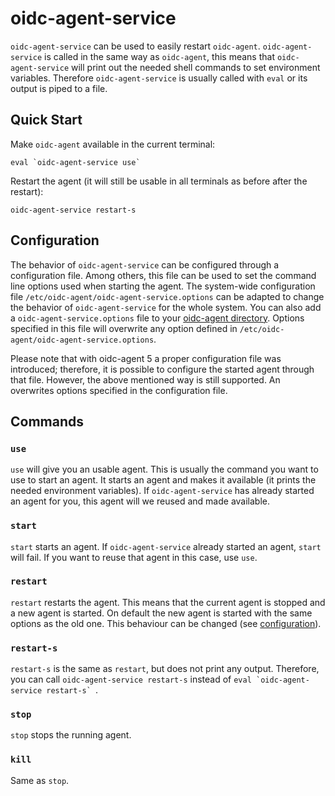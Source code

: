 # oidc-agent-service

`oidc-agent-service` can be used to easily restart `oidc-agent`.
`oidc-agent-service` is called in the same way as `oidc-agent`, this means that
`oidc-agent-service` will print out the needed shell commands to set environment
variables.
Therefore `oidc-agent-service` is usually called with `eval` or its output is
piped to a file.

## Quick Start

Make `oidc-agent` available in the current terminal:

```
eval `oidc-agent-service use`
```

Restart the agent (it will still be usable in all terminals as before after the
restart):

```
oidc-agent-service restart-s
```

## Configuration

The behavior of `oidc-agent-service` can be configured through a configuration
file. Among others, this file can be used to set the command line options used
when starting the agent.
The system-wide configuration file `/etc/oidc-agent/oidc-agent-service.options`
can be adapted to change the behavior of `oidc-agent-service` for the whole system.
You can also add a `oidc-agent-service.options` file to your [oidc-agent
directory](../configuration/directory.md). Options specified in this file will
overwrite any option defined in `/etc/oidc-agent/oidc-agent-service.options`.

Please note that with oidc-agent 5 a proper configuration file was introduced; therefore, it is possible to configure
the started agent through that file. However, the above mentioned way is still supported. An overwrites options
specified in the configuration file.

## Commands

### `use`

`use` will give you an usable agent. This is usually the command you want to use
to start an agent.
It starts an agent and makes it available (it prints the needed environment
variables). If `oidc-agent-service` has already started an agent for you, this
agent will we reused and made available.

### `start`

`start` starts an agent. If `oidc-agent-service` already started an agent,
`start` will fail. If you want to reuse that agent in this case, use `use`.

### `restart`

`restart` restarts the agent. This means that the current agent is stopped and a
new agent is started. On default the new agent is started with the same options
as the old one. This behaviour can be changed (see
[configuration](#configuration)).

### `restart-s`

`restart-s` is the same as `restart`, but does not print any output. Therefore,
you can call `oidc-agent-service restart-s` instead of ``eval `oidc-agent-service
restart-s` ``.

### `stop`

`stop` stops the running agent.

### `kill`

Same as `stop`.
